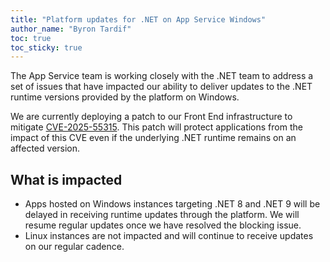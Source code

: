 ```yaml
---
title: "Platform updates for .NET on App Service Windows"
author_name: "Byron Tardif"
toc: true
toc_sticky: true
---
```


The App Service team is working closely with the .NET team to address a set of issues that have impacted our ability to deliver updates to the .NET runtime versions provided by the platform on Windows.

We are currently deploying a patch to our Front End infrastructure to mitigate [CVE-2025-55315](https://github.com/dotnet/aspnetcore/issues/64033). This patch will protect applications from the impact of this CVE even if the underlying .NET runtime remains on an affected version.

## What is impacted

- Apps hosted on Windows instances targeting .NET 8 and .NET 9 will be delayed in receiving runtime updates through the platform. We will resume regular updates once we have resolved the blocking issue.
- Linux instances are not impacted and will continue to receive updates on our regular cadence.
